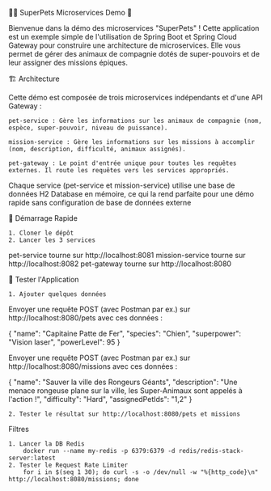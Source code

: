 🦸‍♀️ SuperPets Microservices Demo 🐾

Bienvenue dans la démo des microservices "SuperPets" ! 
Cette application est un exemple simple de l'utilisation 
de Spring Boot et Spring Cloud Gateway pour construire 
une architecture de microservices. 
Elle vous permet de gérer des animaux de compagnie dotés 
de super-pouvoirs et de leur assigner des missions épiques.

🏗️ Architecture

Cette démo est composée de trois microservices indépendants 
et d'une API Gateway :
    
    pet-service : Gère les informations sur les animaux de compagnie (nom, espèce, super-pouvoir, niveau de puissance).

    mission-service : Gère les informations sur les missions à accomplir (nom, description, difficulté, animaux assignés).

    pet-gateway : Le point d'entrée unique pour toutes les requêtes externes. Il route les requêtes vers les services appropriés.

Chaque service (pet-service et mission-service) utilise une base de données H2 Database en mémoire, 
ce qui la rend parfaite pour une démo rapide sans configuration de base de données externe

🚀 Démarrage Rapide
    
    1. Cloner le dépôt
    2. Lancer les 3 services

pet-service tourne sur http://localhost:8081
mission-service tourne sur http://localhost:8082
pet-gateway tourne sur http://localhost:8080

🧪 Tester l'Application

    1. Ajouter quelques données 
Envoyer une requête POST (avec Postman par ex.) sur http://localhost:8080/pets avec ces données :

{
"name": "Capitaine Patte de Fer",
"species": "Chien",
"superpower": "Vision laser",
"powerLevel": 95
}


Envoyer une requête POST (avec Postman par ex.) sur http://localhost:8080/missions avec ces données :

{
"name": "Sauver la ville des Rongeurs Géants",
"description": "Une menace rongeuse plane sur la ville, les Super-Animaux sont appelés à l'action !",
"difficulty": "Hard",
"assignedPetIds": "1,2"
}

    2. Tester le résultat sur http://localhost:8080/pets et missions


Filtres

    1. Lancer la DB Redis
        docker run --name my-redis -p 6379:6379 -d redis/redis-stack-server:latest
    2. Tester le Request Rate Limiter
        for i in $(seq 1 30); do curl -s -o /dev/null -w "%{http_code}\n" http://localhost:8080/missions; done
